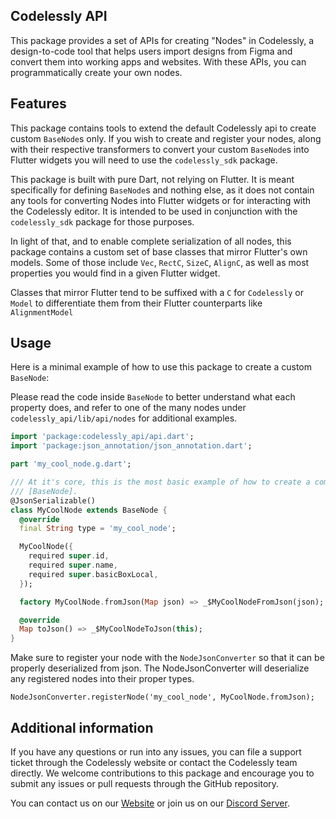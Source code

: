 ## Codelessly API

This package provides a set of APIs for creating "Nodes" in Codelessly,
a design-to-code tool that helps users import designs from Figma and convert
them into working apps and websites. With these APIs, you can programmatically
create your own nodes.

## Features

This package contains tools to extend the default Codelessly api to create custom
`BaseNode`s only. If you wish to create and register your nodes, along with their
respective transformers to convert your custom `BaseNode`s into Flutter widgets
you will need to use the `codelessly_sdk` package.

This package is built with pure Dart, not relying on Flutter.
It is meant specifically for defining `BaseNode`s and nothing else, as it does not
contain any tools for converting Nodes into Flutter widgets or for interacting
with the Codelessly editor. It is intended to be used in conjunction with
the `codelessly_sdk` package for those purposes.

In light of that, and to enable complete serialization of all nodes, this package
contains a custom set of base classes that mirror Flutter's own models. Some of those
include `Vec`, `RectC`, `SizeC`, `AlignC`, as well as most properties you would find
in a given Flutter widget.

Classes that mirror Flutter tend to be suffixed with a `C` for `Codelessly` or `Model` to
differentiate them from their Flutter counterparts like `AlignmentModel`

## Usage

Here is a minimal example of how to use this package to create a custom `BaseNode`:

Please read the code inside `BaseNode` to better understand what each property does, and
refer to one of the many nodes under `codelessly_api/lib/api/nodes` for additional
examples.

```dart
import 'package:codelessly_api/api.dart';
import 'package:json_annotation/json_annotation.dart';

part 'my_cool_node.g.dart';

/// At it's core, this is the most basic example of how to create a complete
/// [BaseNode].
@JsonSerializable()
class MyCoolNode extends BaseNode {
  @override
  final String type = 'my_cool_node';

  MyCoolNode({
    required super.id,
    required super.name,
    required super.basicBoxLocal,
  });

  factory MyCoolNode.fromJson(Map json) => _$MyCoolNodeFromJson(json);

  @override
  Map toJson() => _$MyCoolNodeToJson(this);
}
```

Make sure to register your node with the `NodeJsonConverter` so that it can be
properly deserialized from json. The NodeJsonConverter will deserialize any
registered nodes into their proper types.

```
NodeJsonConverter.registerNode('my_cool_node', MyCoolNode.fromJson);
```

## Additional information

If you have any questions or run into any issues, you can file a support ticket through the Codelessly website or
contact the Codelessly team directly. We welcome contributions to this package and encourage you to submit any issues or
pull requests through the
GitHub repository.

You can contact us on our [Website](https://codelessly.com/) or join us on
our [Discord Server](https://discord.gg/Bzaz7zmY6q).